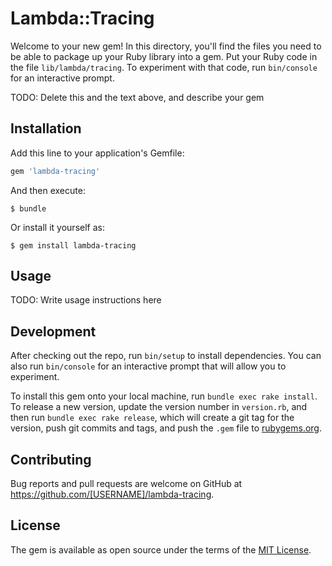 # Lambda::Tracing

Welcome to your new gem! In this directory, you'll find the files you need to be able to package up your Ruby library into a gem. Put your Ruby code in the file `lib/lambda/tracing`. To experiment with that code, run `bin/console` for an interactive prompt.

TODO: Delete this and the text above, and describe your gem

## Installation

Add this line to your application's Gemfile:

```ruby
gem 'lambda-tracing'
```

And then execute:

    $ bundle

Or install it yourself as:

    $ gem install lambda-tracing

## Usage

TODO: Write usage instructions here

## Development

After checking out the repo, run `bin/setup` to install dependencies. You can also run `bin/console` for an interactive prompt that will allow you to experiment.

To install this gem onto your local machine, run `bundle exec rake install`. To release a new version, update the version number in `version.rb`, and then run `bundle exec rake release`, which will create a git tag for the version, push git commits and tags, and push the `.gem` file to [rubygems.org](https://rubygems.org).

## Contributing

Bug reports and pull requests are welcome on GitHub at https://github.com/[USERNAME]/lambda-tracing.

## License

The gem is available as open source under the terms of the [MIT License](https://opensource.org/licenses/MIT).
